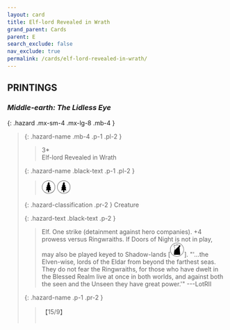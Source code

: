 ```yaml
---
layout: card
title: Elf-lord Revealed in Wrath
grand_parent: Cards
parent: E
search_exclude: false
nav_exclude: true
permalink: /cards/elf-lord-revealed-in-wrath/
---
```


## PRINTINGS


### _Middle-earth: The Lidless Eye_

{: .hazard .mx-sm-4 .mx-lg-8 .mb-4 }
> {: .hazard-name .mb-4 .p-1 .pl-2 }
> > <div class="hazard-mp">3*</div>
> > <div class="card-name">Elf-lord Revealed in Wrath</div>
>
> {: .hazard-name .black-text .p-1 .pl-2 }
> > ![](/assets/images/wilderness.svg) ![](/assets/images/wilderness.svg)
>
> {: .hazard-classification .pr-2 }
> Creature
>
> {: .hazard-text .black-text .p-2 }
> > Elf. One strike (detainment against hero companies). +4 prowess versus Ringwraiths. If Doors of Night is not in play, may also be played keyed to Shadow-lands \[![](/assets/images/shadow-land.svg)].   "'...the Elven-wise, lords of the Eldar from beyond the farthest seas. They do not fear the Ringwraiths, for those who have dwelt in the Blessed Realm live at once in both worlds, and against both the seen and the Unseen they have great power.'" ---LotRII 
>
> {: .hazard-name .p-1 .pr-2 }
> > <div class="card-shield">【15/9】</div>
> > <div class="card-corruption">&nbsp;</div>
